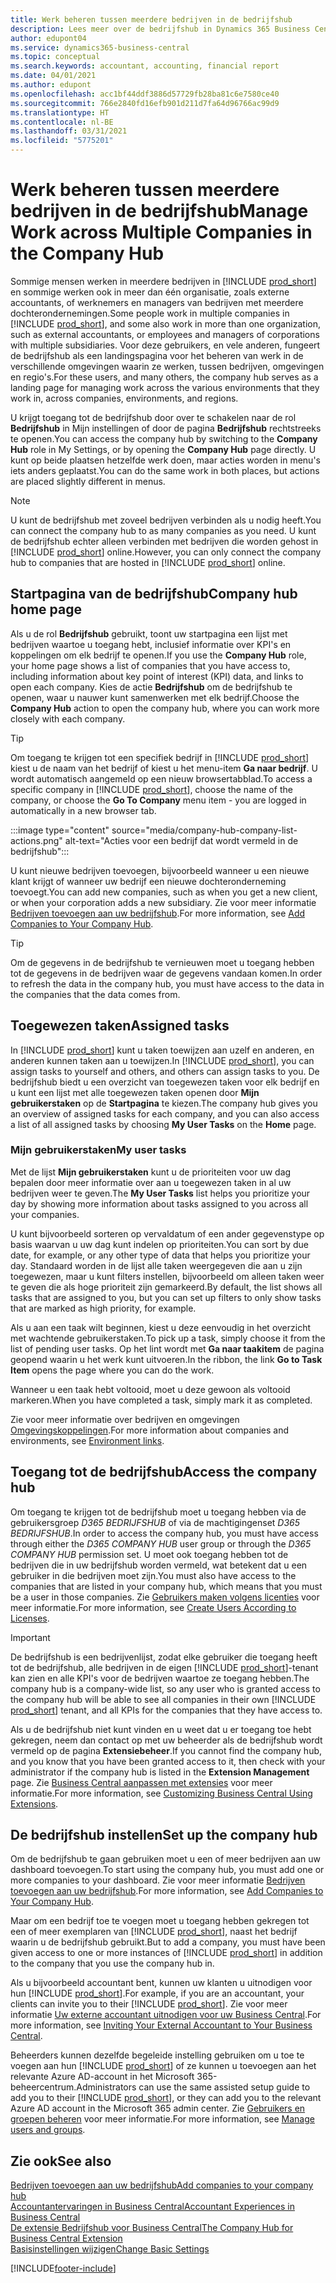 ```yaml
---
title: Werk beheren tussen meerdere bedrijven in de bedrijfshub
description: Lees meer over de bedrijfshub in Dynamics 365 Business Central, die u gebruikt om uw werk in meerdere bedrijven te beheren.
author: edupont04
ms.service: dynamics365-business-central
ms.topic: conceptual
ms.search.keywords: accountant, accounting, financial report
ms.date: 04/01/2021
ms.author: edupont
ms.openlocfilehash: acc1bf44ddf3886d57729fb28ba81c6e7580ce40
ms.sourcegitcommit: 766e2840fd16efb901d211d7fa64d96766ac99d9
ms.translationtype: HT
ms.contentlocale: nl-BE
ms.lasthandoff: 03/31/2021
ms.locfileid: "5775201"
---
```

# <a name="manage-work-across-multiple-companies-in-the-company-hub"></a><span data-ttu-id="d7655-103">Werk beheren tussen meerdere bedrijven in de bedrijfshub</span><span class="sxs-lookup"><span data-stu-id="d7655-103">Manage Work across Multiple Companies in the Company Hub</span></span>

<span data-ttu-id="d7655-104">Sommige mensen werken in meerdere bedrijven in [!INCLUDE [prod_short](includes/prod_short.md)] en sommige werken ook in meer dan één organisatie, zoals externe accountants, of werknemers en managers van bedrijven met meerdere dochterondernemingen.</span><span class="sxs-lookup"><span data-stu-id="d7655-104">Some people work in multiple companies in [!INCLUDE [prod_short](includes/prod_short.md)], and some also work in more than one organization, such as external accountants, or employees and managers of corporations with multiple subsidiaries.</span></span> <span data-ttu-id="d7655-105">Voor deze gebruikers, en vele anderen, fungeert de bedrijfshub als een landingspagina voor het beheren van werk in de verschillende omgevingen waarin ze werken, tussen bedrijven, omgevingen en regio's.</span><span class="sxs-lookup"><span data-stu-id="d7655-105">For these users, and many others, the company hub serves as a landing page for managing work across the various environments that they work in, across companies, environments, and regions.</span></span>  

<span data-ttu-id="d7655-106">U krijgt toegang tot de bedrijfshub door over te schakelen naar de rol **Bedrijfshub** in Mijn instellingen of door de pagina **Bedrijfshub** rechtstreeks te openen.</span><span class="sxs-lookup"><span data-stu-id="d7655-106">You can access the company hub by switching to the **Company Hub** role in My Settings, or by opening the **Company Hub** page directly.</span></span> <span data-ttu-id="d7655-107">U kunt op beide plaatsen hetzelfde werk doen, maar acties worden in menu's iets anders geplaatst.</span><span class="sxs-lookup"><span data-stu-id="d7655-107">You can do the same work in both places, but actions are placed slightly different in menus.</span></span>  

> [!NOTE]
> <span data-ttu-id="d7655-108">U kunt de bedrijfshub met zoveel bedrijven verbinden als u nodig heeft.</span><span class="sxs-lookup"><span data-stu-id="d7655-108">You can connect the company hub to as many companies as you need.</span></span> <span data-ttu-id="d7655-109">U kunt de bedrijfshub echter alleen verbinden met bedrijven die worden gehost in [!INCLUDE [prod_short](includes/prod_short.md)] online.</span><span class="sxs-lookup"><span data-stu-id="d7655-109">However, you can only connect the company hub to companies that are hosted in [!INCLUDE [prod_short](includes/prod_short.md)] online.</span></span>

## <a name="company-hub-home-page"></a><span data-ttu-id="d7655-110">Startpagina van de bedrijfshub</span><span class="sxs-lookup"><span data-stu-id="d7655-110">Company hub home page</span></span>

<span data-ttu-id="d7655-111">Als u de rol **Bedrijfshub** gebruikt, toont uw startpagina een lijst met bedrijven waartoe u toegang hebt, inclusief informatie over KPI's en koppelingen om elk bedrijf te openen.</span><span class="sxs-lookup"><span data-stu-id="d7655-111">If you use the **Company Hub** role, your home page shows a list of companies that you have access to, including information about key point of interest (KPI) data, and links to open each company.</span></span> <!--You can customize the dashboard to show the data points that you want to see by adding or removing columns. For example, you might want to see taxes that are due, how many open sales documents each company has, or the number of purchase invoices that are due next week. You can configure the view to suit your needs. If you have added many companies, you can use filters to sort your view.--> <span data-ttu-id="d7655-112">Kies de actie **Bedrijfshub** om de bedrijfshub te openen, waar u nauwer kunt samenwerken met elk bedrijf.</span><span class="sxs-lookup"><span data-stu-id="d7655-112">Choose the **Company Hub** action to open the company hub, where you can work more closely with each company.</span></span>  

> [!TIP]
> <span data-ttu-id="d7655-113">Om toegang te krijgen tot een specifiek bedrijf in [!INCLUDE [prod_short](includes/prod_short.md)] kiest u de naam van het bedrijf of kiest u het menu-item **Ga naar bedrijf**. U wordt automatisch aangemeld op een nieuw browsertabblad.</span><span class="sxs-lookup"><span data-stu-id="d7655-113">To access a specific company in [!INCLUDE [prod_short](includes/prod_short.md)], choose the name of the company, or choose the **Go To Company** menu item - you are logged in automatically in a new browser tab.</span></span>

:::image type="content" source="media/company-hub-company-list-actions.png" alt-text="Acties voor een bedrijf dat wordt vermeld in de bedrijfshub":::

<span data-ttu-id="d7655-115">U kunt nieuwe bedrijven toevoegen, bijvoorbeeld wanneer u een nieuwe klant krijgt of wanneer uw bedrijf een nieuwe dochteronderneming toevoegt.</span><span class="sxs-lookup"><span data-stu-id="d7655-115">You can add new companies, such as when you get a new client, or when your corporation adds a new subsidiary.</span></span> <span data-ttu-id="d7655-116">Zie voor meer informatie [Bedrijven toevoegen aan uw bedrijfshub](company-hub-add-company.md).</span><span class="sxs-lookup"><span data-stu-id="d7655-116">For more information, see [Add Companies to Your Company Hub](company-hub-add-company.md).</span></span>  

> [!TIP]
> <span data-ttu-id="d7655-117">Om de gegevens in de bedrijfshub te vernieuwen moet u toegang hebben tot de gegevens in de bedrijven waar de gegevens vandaan komen.</span><span class="sxs-lookup"><span data-stu-id="d7655-117">In order to refresh the data in the company hub, you must have access to the data in the companies that the data comes from.</span></span>

<!--## Company details

In the **Company Hub** page, you can see more information about each company by choosing the name of the company that you want to learn more about. This opens the **Company Details** pane, where you can see additional information, such as the following:  

* Cash account balances  
* Cash flow forecast  
* Overdue purchase invoices  
* Overdue sales invoices  

> [!TIP]
> You can launch predefined Excel workbooks from the **Reports** tab in the ribbon. These Excel workbooks are designed as ready-to-print key financial statements and reports, but you can also modify them to fit your needs. For more information, see [Analyzing Financial Statements in Microsoft Excel](finance-analyze-excel.md).  

Otherwise, close the details pane and continue to the next company.  -->

## <a name="assigned-tasks"></a><span data-ttu-id="d7655-118">Toegewezen taken</span><span class="sxs-lookup"><span data-stu-id="d7655-118">Assigned tasks</span></span>

<span data-ttu-id="d7655-119">In [!INCLUDE [prod_short](includes/prod_short.md)] kunt u taken toewijzen aan uzelf en anderen, en anderen kunnen taken aan u toewijzen.</span><span class="sxs-lookup"><span data-stu-id="d7655-119">In [!INCLUDE [prod_short](includes/prod_short.md)], you can assign tasks to yourself and others, and others can assign tasks to you.</span></span> <span data-ttu-id="d7655-120">De bedrijfshub biedt u een overzicht van toegewezen taken voor elk bedrijf en u kunt een lijst met alle toegewezen taken openen door **Mijn gebruikerstaken** op de **Startpagina** te kiezen.</span><span class="sxs-lookup"><span data-stu-id="d7655-120">The company hub gives you an overview of assigned tasks for each company, and you can also access a list of all assigned tasks by choosing **My User Tasks** on the **Home** page.</span></span>  

<!--In the client company, you also have cues that call out tasks assigned to you in this particular client.  -->

### <a name="my-user-tasks"></a><span data-ttu-id="d7655-121">Mijn gebruikerstaken</span><span class="sxs-lookup"><span data-stu-id="d7655-121">My user tasks</span></span>

<span data-ttu-id="d7655-122">Met de lijst **Mijn gebruikerstaken** kunt u de prioriteiten voor uw dag bepalen door meer informatie over aan u toegewezen taken in al uw bedrijven weer te geven.</span><span class="sxs-lookup"><span data-stu-id="d7655-122">The **My User Tasks** list helps you prioritize your day by showing more information about tasks assigned to you across all your companies.</span></span>  

<span data-ttu-id="d7655-123">U kunt bijvoorbeeld sorteren op vervaldatum of een ander gegevenstype op basis waarvan u uw dag kunt indelen op prioriteiten.</span><span class="sxs-lookup"><span data-stu-id="d7655-123">You can sort by due date, for example, or any other type of data that helps you prioritize your day.</span></span> <span data-ttu-id="d7655-124">Standaard worden in de lijst alle taken weergegeven die aan u zijn toegewezen, maar u kunt filters instellen, bijvoorbeeld om alleen taken weer te geven die als hoge prioriteit zijn gemarkeerd.</span><span class="sxs-lookup"><span data-stu-id="d7655-124">By default, the list shows all tasks that are assigned to you, but you can set up filters to only show tasks that are marked as high priority, for example.</span></span>  

<span data-ttu-id="d7655-125">Als u aan een taak wilt beginnen, kiest u deze eenvoudig in het overzicht met wachtende gebruikerstaken.</span><span class="sxs-lookup"><span data-stu-id="d7655-125">To pick up a task, simply choose it from the list of pending user tasks.</span></span> <span data-ttu-id="d7655-126">Op het lint wordt met **Ga naar taakitem** de pagina geopend waarin u het werk kunt uitvoeren.</span><span class="sxs-lookup"><span data-stu-id="d7655-126">In the ribbon, the link **Go to Task Item** opens the page where you can do the work.</span></span>  

<span data-ttu-id="d7655-127">Wanneer u een taak hebt voltooid, moet u deze gewoon als voltooid markeren.</span><span class="sxs-lookup"><span data-stu-id="d7655-127">When you have completed a task, simply mark it as completed.</span></span>  

<span data-ttu-id="d7655-128">Zie voor meer informatie over bedrijven en omgevingen [Omgevingskoppelingen](company-hub-add-company.md#environment-links).</span><span class="sxs-lookup"><span data-stu-id="d7655-128">For more information about companies and environments, see [Environment links](company-hub-add-company.md#environment-links).</span></span>  

## <a name="access-the-company-hub"></a><span data-ttu-id="d7655-129">Toegang tot de bedrijfshub</span><span class="sxs-lookup"><span data-stu-id="d7655-129">Access the company hub</span></span>

<span data-ttu-id="d7655-130">Om toegang te krijgen tot de bedrijfshub moet u toegang hebben via de gebruikersgroep *D365 BEDRIJFSHUB* of via de machtigingenset *D365 BEDRIJFSHUB*.</span><span class="sxs-lookup"><span data-stu-id="d7655-130">In order to access the company hub, you must have access through either the *D365 COMPANY HUB* user group or through the *D365 COMPANY HUB*  permission set.</span></span> <span data-ttu-id="d7655-131">U moet ook toegang hebben tot de bedrijven die in uw bedrijfshub worden vermeld, wat betekent dat u een gebruiker in die bedrijven moet zijn.</span><span class="sxs-lookup"><span data-stu-id="d7655-131">You must also have access to the companies that are listed in your company hub, which means that you must be a user in those companies.</span></span> <span data-ttu-id="d7655-132">Zie [Gebruikers maken volgens licenties](ui-how-users-permissions.md) voor meer informatie.</span><span class="sxs-lookup"><span data-stu-id="d7655-132">For more information, see [Create Users According to Licenses](ui-how-users-permissions.md).</span></span>  

> [!IMPORTANT]
> <span data-ttu-id="d7655-133">De bedrijfshub is een bedrijvenlijst, zodat elke gebruiker die toegang heeft tot de bedrijfshub, alle bedrijven in de eigen [!INCLUDE [prod_short](includes/prod_short.md)]-tenant kan zien en alle KPI's voor de bedrijven waartoe ze toegang hebben.</span><span class="sxs-lookup"><span data-stu-id="d7655-133">The company hub is a company-wide list, so any user who is granted access to the company hub will be able to see all companies in their own [!INCLUDE [prod_short](includes/prod_short.md)] tenant, and all KPIs for the companies that they have access to.</span></span>

<span data-ttu-id="d7655-134">Als u de bedrijfshub niet kunt vinden en u weet dat u er toegang toe hebt gekregen, neem dan contact op met uw beheerder als de bedrijfshub wordt vermeld op de pagina **Extensiebeheer**.</span><span class="sxs-lookup"><span data-stu-id="d7655-134">If you cannot find the company hub, and you know that you have been granted access to it, then check with your administrator if the company hub is listed in the **Extension Management** page.</span></span> <span data-ttu-id="d7655-135">Zie [Business Central aanpassen met extensies](ui-extensions.md) voor meer informatie.</span><span class="sxs-lookup"><span data-stu-id="d7655-135">For more information, see [Customizing Business Central Using Extensions](ui-extensions.md).</span></span>  

## <a name="set-up-the-company-hub"></a><span data-ttu-id="d7655-136">De bedrijfshub instellen</span><span class="sxs-lookup"><span data-stu-id="d7655-136">Set up the company hub</span></span>

<span data-ttu-id="d7655-137">Om de bedrijfshub te gaan gebruiken moet u een of meer bedrijven aan uw dashboard toevoegen.</span><span class="sxs-lookup"><span data-stu-id="d7655-137">To start using the company hub, you must add one or more companies to your dashboard.</span></span> <span data-ttu-id="d7655-138">Zie voor meer informatie [Bedrijven toevoegen aan uw bedrijfshub](company-hub-add-company.md).</span><span class="sxs-lookup"><span data-stu-id="d7655-138">For more information, see [Add Companies to Your Company Hub](company-hub-add-company.md).</span></span>  

<span data-ttu-id="d7655-139">Maar om een bedrijf toe te voegen moet u toegang hebben gekregen tot een of meer exemplaren van [!INCLUDE [prod_short](includes/prod_short.md)], naast het bedrijf waarin u de bedrijfshub gebruikt.</span><span class="sxs-lookup"><span data-stu-id="d7655-139">But to add a company, you must have been given access to one or more instances of [!INCLUDE [prod_short](includes/prod_short.md)] in addition to the company that you use the company hub in.</span></span>  

<span data-ttu-id="d7655-140">Als u bijvoorbeeld accountant bent, kunnen uw klanten u uitnodigen voor hun [!INCLUDE [prod_short](includes/prod_short.md)].</span><span class="sxs-lookup"><span data-stu-id="d7655-140">For example, if you are an accountant, your clients can invite you to their [!INCLUDE [prod_short](includes/prod_short.md)].</span></span> <span data-ttu-id="d7655-141">Zie voor meer informatie [Uw externe accountant uitnodigen voor uw Business Central](finance-accounting.md#inviteaccountant).</span><span class="sxs-lookup"><span data-stu-id="d7655-141">For more information, see [Inviting Your External Accountant to Your Business Central](finance-accounting.md#inviteaccountant).</span></span>  

<span data-ttu-id="d7655-142">Beheerders kunnen dezelfde begeleide instelling gebruiken om u toe te voegen aan hun [!INCLUDE [prod_short](includes/prod_short.md)] of ze kunnen u toevoegen aan het relevante Azure AD-account in het Microsoft 365-beheercentrum.</span><span class="sxs-lookup"><span data-stu-id="d7655-142">Administrators can use the same assisted setup guide to add you to their [!INCLUDE [prod_short](includes/prod_short.md)], or they can add you to the relevant Azure AD account in the Microsoft 365 admin center.</span></span> <span data-ttu-id="d7655-143">Zie [Gebruikers en groepen beheren](/microsoft-365/admin/add-users/?view=o365-worldwide&preserve-view=true) voor meer informatie.</span><span class="sxs-lookup"><span data-stu-id="d7655-143">For more information, see [Manage users and groups](/microsoft-365/admin/add-users/?view=o365-worldwide&preserve-view=true).</span></span>  

## <a name="see-also"></a><span data-ttu-id="d7655-144">Zie ook</span><span class="sxs-lookup"><span data-stu-id="d7655-144">See also</span></span>

[<span data-ttu-id="d7655-145">Bedrijven toevoegen aan uw bedrijfshub</span><span class="sxs-lookup"><span data-stu-id="d7655-145">Add companies to your company hub</span></span>](company-hub-add-company.md)  
[<span data-ttu-id="d7655-146">Accountantervaringen in Business Central</span><span class="sxs-lookup"><span data-stu-id="d7655-146">Accountant Experiences in Business Central</span></span>](finance-accounting.md)  
[<span data-ttu-id="d7655-147">De extensie Bedrijfshub voor Business Central</span><span class="sxs-lookup"><span data-stu-id="d7655-147">The Company Hub for Business Central Extension</span></span>](ui-extensions-company-hub.md)  
[<span data-ttu-id="d7655-148">Basisinstellingen wijzigen</span><span class="sxs-lookup"><span data-stu-id="d7655-148">Change Basic Settings</span></span>](ui-change-basic-settings.md)  


[!INCLUDE[footer-include](includes/footer-banner.md)]